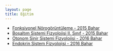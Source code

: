```yaml
---
layout: page
title: Eğitim
---
```


* [Fonksiyonel Nörogörüntüleme - 2015 Bahar](http://zubeyir.in/egitim/fonskiyonel_norogoruntuleme_2015_bahar)
* [Boşaltım Sistemi Fizyolojisi II. Sınıf - 2015 Bahar](http://zubeyir.in/egitim/bosaltim_II_sinif_2015_bahar)
* [Otonom Sinir Sistemi Fizyolojisi - 2016 Bahar](http://zubeyir.in/egitim/otonom_sinir_sistemi_2016_bahar)
* [Endokrin Sistem Fizyolojisi - 2016 Bahar](http://zubeyir.in/egitim/endokrin_sistem_2016_Bahar)

